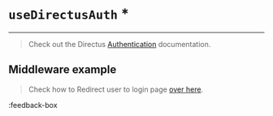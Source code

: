 # `useDirectusAuth` *

---

> Check out the Directus [Authentication](https://docs.directus.io/reference/authentication/) documentation.



## Middleware example

> Check how to Redirect user to login page [over here](/examples/redirectuserlogin).

:feedback-box
